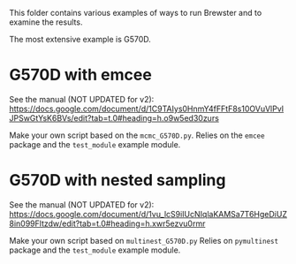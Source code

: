 This folder contains various examples of ways to run Brewster and to examine the results. 

The most extensive example is G570D.

# G570D with emcee

See the manual (NOT UPDATED for v2): https://docs.google.com/document/d/1C9TAIys0HnmY4fFFtF8s10OVuVlPvIJPSwGtYsK6BVs/edit?tab=t.0#heading=h.o9w5ed30zurs

Make your own script based on the `mcmc_G570D.py`. Relies on the `emcee` package and the `test_module` example module.


# G570D with nested sampling

See the manual (NOT UPDATED for v2): https://docs.google.com/document/d/1vu_lcS9iIUcNIqlaKAMSa7T6HgeDiUZ8in099Fltzdw/edit?tab=t.0#heading=h.xwr5ezvu0rmr

Make your own script based on `multinest_G570D.py` Relies on `pymultinest` package and the `test_module` example module. 
